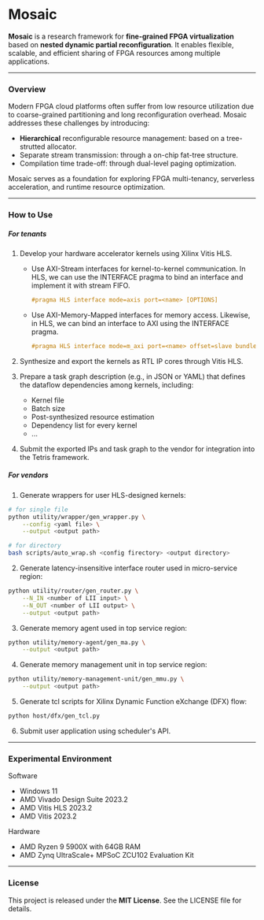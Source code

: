 # Mosaic

**Mosaic** is a research framework for **fine-grained FPGA virtualization** based on **nested dynamic partial reconfiguration**. It enables flexible, scalable, and efficient sharing of FPGA resources among multiple applications.

---

### Overview

Modern FPGA cloud platforms often suffer from low resource utilization due to coarse-grained partitioning and long reconfiguration overhead. Mosaic addresses these challenges by introducing:

- **Hierarchical** reconfigurable resource management: based on a tree-strutted allocator.
- Separate stream transmission: through a on-chip fat-tree structure.
- Compilation time trade-off: through dual-level paging optimization.

Mosaic serves as a foundation for exploring FPGA multi-tenancy, serverless acceleration, and runtime resource optimization.

---

### How to Use

##### For tenants

1. Develop your hardware accelerator kernels using Xilinx Vitis HLS. 

    - Use AXI-Stream interfaces for kernel-to-kernel communication. In HLS, we can use the INTERFACE pragma to bind an interface and implement it with stream FIFO.

      ```c
      #pragma HLS interface mode=axis port=<name> [OPTIONS]
      ```

   - Use AXI-Memory-Mapped interfaces for memory access. Likewise, in HLS, we can bind an interface to AXI using the INTERFACE pragma.

     ```c
     #pragma HLS interface mode=m_axi port=<name> offset=slave bundle=data [OPTIONS]
     ```

2. Synthesize and export the kernels as RTL IP cores through Vitis HLS.
3. Prepare a task graph description (e.g., in JSON or YAML) that defines the dataflow dependencies among kernels, including:
   - Kernel file
   - Batch size
   - Post-synthesized resource estimation
   - Dependency list for every kernel
   - ...
4. Submit the exported IPs and task graph to the vendor for integration into the Tetris framework.

##### For vendors

1. Generate wrappers for user HLS-designed kernels:

```bash
# for single file
python utility/wrapper/gen_wrapper.py \
	--config <yaml file> \
	--output <output path>

# for directory
bash scripts/auto_wrap.sh <config firectory> <output directory>
```

2. Generate latency-insensitive interface router used in micro-service region:

```bash
python utility/router/gen_router.py \
	--N_IN <number of LII input> \
	--N_OUT <number of LII output> \
	--output <output path>
```

3. Generate memory agent used in top service region:

```bash
python utility/memory-agent/gen_ma.py \
	--output <output path>
```

4. Generate memory management unit in top service region:

```bash
python utility/memory-management-unit/gen_mmu.py \
	--output <output path>
```

5. Generate tcl scripts for Xilinx Dynamic Function eXchange (DFX) flow:

```bash
python host/dfx/gen_tcl.py
```

6. Submit user application using scheduler's API.

---

### Experimental Environment

Software

- Windows 11
- AMD Vivado Design Suite 2023.2
- AMD Vitis HLS 2023.2
- AMD Vitis 2023.2

Hardware

- AMD Ryzen 9 5900X with 64GB RAM
- AMD Zynq UltraScale+ MPSoC ZCU102 Evaluation Kit

---

### License

This project is released under the **MIT License**. See the LICENSE file for details.

